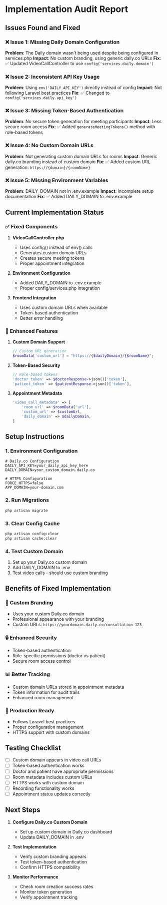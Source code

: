 # Implementation Audit Report

## Issues Found and Fixed

### ❌ **Issue 1: Missing Daily Domain Configuration**
**Problem**: The Daily domain wasn't being used despite being configured in services.php
**Impact**: No custom branding, using generic daily.co URLs
**Fix**: ✅ Updated VideoCallController to use `config('services.daily.domain')`

### ❌ **Issue 2: Inconsistent API Key Usage**
**Problem**: Using `env('DAILY_API_KEY')` directly instead of config
**Impact**: Not following Laravel best practices
**Fix**: ✅ Changed to `config('services.daily.api_key')`

### ❌ **Issue 3: Missing Token-Based Authentication**
**Problem**: No secure token generation for meeting participants
**Impact**: Less secure room access
**Fix**: ✅ Added `generateMeetingTokens()` method with role-based tokens

### ❌ **Issue 4: No Custom Domain URLs**
**Problem**: Not generating custom domain URLs for rooms
**Impact**: Generic daily.co branding instead of custom domain
**Fix**: ✅ Added custom URL generation: `https://{domain}/{roomName}`

### ❌ **Issue 5: Missing Environment Variables**
**Problem**: DAILY_DOMAIN not in .env.example
**Impact**: Incomplete setup documentation
**Fix**: ✅ Added DAILY_DOMAIN to .env.example

## Current Implementation Status

### ✅ **Fixed Components**

1. **VideoCallController.php**
   - Uses config() instead of env() calls
   - Generates custom domain URLs
   - Creates secure meeting tokens
   - Proper appointment integration

2. **Environment Configuration**
   - Added DAILY_DOMAIN to .env.example
   - Proper config/services.php integration

3. **Frontend Integration**
   - Uses custom domain URLs when available
   - Token-based authentication
   - Better error handling

### 🔧 **Enhanced Features**

1. **Custom Domain Support**
   ```php
   // Custom URL generation
   $roomData['custom_url'] = "https://{$dailyDomain}/{$roomName}";
   ```

2. **Token-Based Security**
   ```php
   // Role-based tokens
   'doctor_token' => $doctorResponse->json()['token'],
   'patient_token' => $patientResponse->json()['token'],
   ```

3. **Appointment Metadata**
   ```php
   'video_call_metadata' => [
       'room_url' => $roomData['url'],
       'custom_url' => $customUrl,
       'daily_domain' => $dailyDomain,
   ]
   ```

## Setup Instructions

### 1. Environment Configuration
```env
# Daily.co Configuration
DAILY_API_KEY=your_daily_api_key_here
DAILY_DOMAIN=your_custom_domain.daily.co

# HTTPS Configuration
FORCE_HTTPS=false
APP_DOMAIN=your-domain.com
```

### 2. Run Migrations
```bash
php artisan migrate
```

### 3. Clear Config Cache
```bash
php artisan config:clear
php artisan cache:clear
```

### 4. Test Custom Domain
1. Set up your Daily.co custom domain
2. Add DAILY_DOMAIN to .env
3. Test video calls - should use custom branding

## Benefits of Fixed Implementation

### 🎨 **Custom Branding**
- Uses your custom Daily.co domain
- Professional appearance with your branding
- Custom URLs: `https://yourdomain.daily.co/consultation-123`

### 🔒 **Enhanced Security**
- Token-based authentication
- Role-specific permissions (doctor vs patient)
- Secure room access control

### 📊 **Better Tracking**
- Custom domain URLs stored in appointment metadata
- Token information for audit trails
- Enhanced room management

### 🚀 **Production Ready**
- Follows Laravel best practices
- Proper configuration management
- HTTPS support with custom domains

## Testing Checklist

- [ ] Custom domain appears in video call URLs
- [ ] Token-based authentication works
- [ ] Doctor and patient have appropriate permissions
- [ ] Room metadata includes custom URLs
- [ ] HTTPS works with custom domain
- [ ] Recording functionality works
- [ ] Appointment status updates correctly

## Next Steps

1. **Configure Daily.co Custom Domain**
   - Set up custom domain in Daily.co dashboard
   - Update DAILY_DOMAIN in .env

2. **Test Implementation**
   - Verify custom branding appears
   - Test token-based authentication
   - Confirm HTTPS compatibility

3. **Monitor Performance**
   - Check room creation success rates
   - Monitor token generation
   - Verify appointment tracking
